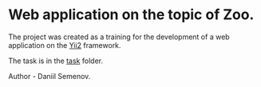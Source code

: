 <h1>Web application on the topic of Zoo.</h1>
<p>The project was created as a training for the development of a web application on the <a href='https://www.yiiframework.com/'>Yii2</a> framework.</p>
<p>The task is in the <a href="https://github.com/Semenov-Daniil/web-app-Zoo/tree/master/task">task</a>  folder.</p>
<p>Author - Daniil Semenov.</p>
